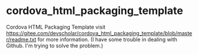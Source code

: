 # cordova_html_packaging_template
Cordova HTML Packaging Template
visit https://gitee.com/devscholar/cordova_html_packaging_template/blob/master/readme.txt for more information.
(I have some trouble in dealing with Github. I'm trying to solve the problem.)
